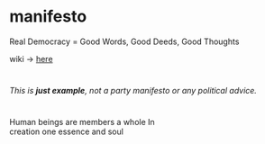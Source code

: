 # manifesto
Real Democracy = Good Words, Good Deeds, Good Thoughts

wiki -> [here](https://github.com/mosi-sol/manifesto/wiki) 

#

_This is **just example**, not a party manifesto or any political advice._

#

Human beings are members a whole In\
creation one essence and soul 
